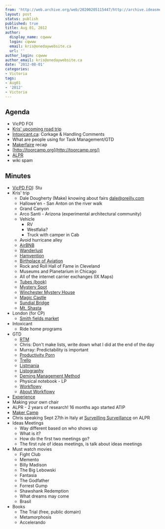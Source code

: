 ```yaml
---
from: 'http://web.archive.org/web/20200205115447/http://archive.ideasmeetings.org/wiki/Victoria_Aug01,2012'
layout: post
status: publish
published: true
title: Aug 01, 2012
author:
  display_name: cqwww
  login: cqwww
  email: kris@onedaywebsite.ca
  url: ''
author_login: cqwww
author_email: kris@onedaywebsite.ca
date: '2012-08-01'
categories:
- Victoria
tags:
- Aug01
- '2012'
- Victoria
---
```


## Agenda

* VicPD FOI
* [Kris' upcoming road trip](http://www.lustwander.org/)
* [Intoxicant.ca](http://victoria.intoxicant.ca/): Corkage & Handling Comments
* What are people using for Task Management/GTD
* [Makerfaire](http://vi.makerfaire.ca/) recap
* [http://toorcamp.org](http://toorcamp.org/)
* [ALPR](http://www.theglobeandmail.com/news/british-columbia/bc-privacy-watchdog-probes-polices-use-of-automated-licence-plate-scanning/article4450712/)
* wiki spam

## Minutes

* [VicPD FOI](http://www.vicpd.ca/public-information/freedom-of-information.aspx): Stu
* Kris' trip 
    * Dale Dougherty (Make) knowing about fairs dale@oreilly.com
    * Hallowe'en - San Anton on the river walk 
    * Grand Canyon
    * Arco Santi - Arizona (experimental architectural community)
    * Vehicle 
        * RV
        * Westfalia? 
        * Truck with camper in Cab
    * Avoid hurricane alley
    * [AirBNB](http://www.airbnb.com/)
    * [Wanderlust](http://www.wanderlust.co.uk/)
    * [Hamvention](http://hamvention.org/)
    * [Birthplace of Aviation](http://www.daytoncvb.com/visitors/the-birthplace-of-aviation/)
    * Rock and Roll Hall of Fame in Cleveland
    * Museums and Planetarium in Chicago
    * All of the internet carrier exchanges (IX Maps)
    * [Tubes (book)](http://www.amazon.ca/Tubes-Andrew-Blum/dp/1554689791/ref=sr_1_1?s=books&ie=UTF8&qid=1343876354&sr=1-1)
    * [Mystery Spot](http://www.mysteryspot.com/)
    * [Winchester Mystery House](http://www.winchestermysteryhouse.com/)
    * [Magic Castle](http://www.magiccastle.com/about/index.cfm/)
    * [Sundial Bridge](http://www.turtlebay.org/sundialbridge/)
    * [Mt. Shasta](http://en.wikipedia.org/wiki/Mount_Shasta/)
* London (for CP) 
    * [Smith fields market](http://www.ukretailpark.com/london/smithfield-meat-market.htm)
* Intoxicant 
    * Ride home programs
* GTD 
    * [RTM](http://www.rememberthemilk.com/)
    * Chris: Don't make lists, write down what I did at the end of the day
    * Murray: Predictability is important
    * [Productivity Porn](http://blog.vivekhaldar.com/post/28465017852/productivity-porn)
    * [Trello](https://trello.com/)
    * [Listmania](http://www.listmania.us/)
    * [Listography](http://listography.com/)
    * [Deming Management Method](http://www.amazon.ca/Deming-management-method-Mary-Walton/dp/0399550003/ref=sr_1_1?ie=UTF8&qid=1343878798&sr=8-1)
    * Physical notebook - LP
    * [Workflowy](https://workflowy.com/)
    * [About Workflowy](http://lifehacker.com/5681898/workflowy-is-a-one-list-to-rule-them-all-organization-tool)
* [Experience](http://www.krisconstable.com/goals/the-community-experience/Community)
* Making your own chair
* ALPR - 2 years of research! 16 months ago started ATIP
* [Maker Camp](http://makezine.com/maker-camp/)
* Chris speaking Sept 27th in Italy at [Surveilling Surveillance](http://www.ittig.cnr.it/smart2012/index.php?option=com_content&view=article&id=50&Itemid=58) on ALPR
* Ideas Meetings 
    * Way different based on who shows up
    * What is it? 
    * How do the first two meetings go?
    * The first rule of ideas meetings, is talk about ideas meetings
* Must watch movies 
    * Fight Club
    * Memento
    * Billy Madison
    * The Big Lebowski
    * Fantasia
    * The Godfather
    * Forrest Gump
    * Shawshank Redemption
    * What dreams may come 
    * Brasil
* Books
    * The Trial (free, public domain)
    * Metamorphosis
    * Accelerando

